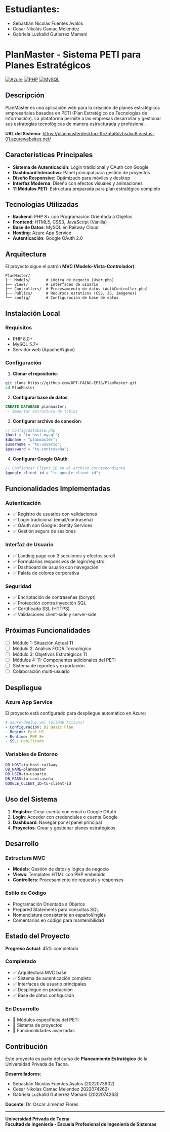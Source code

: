 # Estudiantes: 
- Sebastián Nicolás Fuentes Avalos 
- Cesar Nikolás Camac Melendez
- Gabriela Luzkalid Gutierrez Mamani

# PlanMaster - Sistema PETI para Planes Estratégicos

[![Azure](https://img.shields.io/badge/Azure-Web%20App-blue?logo=microsoftazure)](https://planmasterdesktop-ftczbta6dzbsdxc8.eastus-01.azurewebsites.net/)
[![PHP](https://img.shields.io/badge/PHP-8.0%2B-777BB4?logo=php&logoColor=white)](https://php.net)
[![MySQL](https://img.shields.io/badge/MySQL-Railway-4479A1?logo=mysql&logoColor=white)](https://railway.app)

## Descripción

PlanMaster es una aplicación web para la creación de planes estratégicos empresariales basados en PETI (Plan Estratégico de Tecnologías de Información). La plataforma permite a las empresas desarrollar y gestionar sus estrategias tecnológicas de manera estructurada y profesional.

**URL del Sistema**: https://planmasterdesktop-ftczbta6dzbsdxc8.eastus-01.azurewebsites.net/

## Características Principales

- **Sistema de Autenticación**: Login tradicional y OAuth con Google
- **Dashboard Interactivo**: Panel principal para gestión de proyectos
- **Diseño Responsive**: Optimizado para móviles y desktop
- **Interfaz Moderna**: Diseño con efectos visuales y animaciones
- **11 Módulos PETI**: Estructura preparada para plan estratégico completo

## Tecnologías Utilizadas

- **Backend**: PHP 8+ con Programación Orientada a Objetos
- **Frontend**: HTML5, CSS3, JavaScript (Vanilla)
- **Base de Datos**: MySQL en Railway Cloud
- **Hosting**: Azure App Service
- **Autenticación**: Google OAuth 2.0

## Arquitectura

El proyecto sigue el patrón **MVC (Modelo-Vista-Controlador)**:

```
PlanMaster/
├── Models/       # Lógica de negocio (User.php)
├── Views/        # Interfaces de usuario
├── Controllers/  # Procesamiento de datos (AuthController.php)
├── Publics/      # Recursos estáticos (CSS, JS, imágenes)
└── config/       # Configuración de base de datos
```

## Instalación Local

### Requisitos
- PHP 8.0+
- MySQL 5.7+
- Servidor web (Apache/Nginx)

### Configuración

1. **Clonar el repositorio**:
```bash
git clone https://github.com/UPT-FAING-EPIS/PlanMaster.git
cd PlanMaster
```

2. **Configurar base de datos**:
```sql
CREATE DATABASE planmaster;
-- Importar estructura de tablas
```

3. **Configurar archivo de conexión**:
```php
// config/database.php
$host = "tu-host-mysql";
$dbname = "planmaster";
$username = "tu-usuario";
$password = "tu-contraseña";
```

4. **Configurar Google OAuth**:
```php
// Configurar Client ID en el archivo correspondiente
$google_client_id = "tu-google-client-id";
```

## Funcionalidades Implementadas

### Autenticación
- ✅ Registro de usuarios con validaciones
- ✅ Login tradicional (email/contraseña)
- ✅ OAuth con Google Identity Services
- ✅ Gestión segura de sesiones

### Interfaz de Usuario
- ✅ Landing page con 3 secciones y efectos scroll
- ✅ Formularios responsivos de login/registro
- ✅ Dashboard de usuario con navegación
- ✅ Paleta de colores corporativa

### Seguridad
- ✅ Encriptación de contraseñas (bcrypt)
- ✅ Protección contra inyección SQL
- ✅ Certificado SSL (HTTPS)
- ✅ Validaciones client-side y server-side

## Próximas Funcionalidades

- [ ] Módulo 1: Situación Actual TI
- [ ] Módulo 2: Análisis FODA Tecnológico
- [ ] Módulo 3: Objetivos Estratégicos TI
- [ ] Módulos 4-11: Componentes adicionales del PETI
- [ ] Sistema de reportes y exportación
- [ ] Colaboración multi-usuario

## Despliegue

### Azure App Service
El proyecto está configurado para despliegue automático en Azure:

```yaml
# azure-deploy.yml (GitHub Actions)
- Configuración: B1 Basic Plan
- Región: East US
- Runtime: PHP 8+
- SSL: Habilitado
```

### Variables de Entorno
```bash
DB_HOST=tu-host-railway
DB_NAME=planmaster
DB_USER=tu-usuario
DB_PASS=tu-contraseña
GOOGLE_CLIENT_ID=tu-client-id
```

## Uso del Sistema

1. **Registro**: Crear cuenta con email o Google OAuth
2. **Login**: Acceder con credenciales o cuenta Google
3. **Dashboard**: Navegar por el panel principal
4. **Proyectos**: Crear y gestionar planes estratégicos

## Desarrollo

### Estructura MVC
- **Models**: Gestión de datos y lógica de negocio
- **Views**: Templates HTML con PHP embebido
- **Controllers**: Procesamiento de requests y responses

### Estilo de Código
- Programación Orientada a Objetos
- Prepared Statements para consultas SQL
- Nomenclatura consistente en español/inglés
- Comentarios en código para mantenibilidad

## Estado del Proyecto

**Progreso Actual**: 45% completado

### Completado
- ✅ Arquitectura MVC base
- ✅ Sistema de autenticación completo
- ✅ Interfaces de usuario principales
- ✅ Despliegue en producción
- ✅ Base de datos configurada

### En Desarrollo
- 🔄 Módulos específicos del PETI
- 🔄 Sistema de proyectos
- 🔄 Funcionalidades avanzadas

## Contribución

Este proyecto es parte del curso de **Planeamiento Estratégico** de la Universidad Privada de Tacna.

**Desarrolladores**: 
- Sebastián Nicolás Fuentes Avalos (2022073902)
- Cesar Nikolas Camac Melendez 2022074262)
- Gabriela Luzkalid Gutierrez Mamani (2022074263)

**Docente**: Dr. Oscar Jimenez Flores

---

**Universidad Privada de Tacna**  
**Facultad de Ingeniería - Escuela Profesional de Ingeniería de Sistemas**
